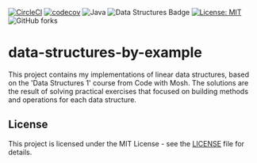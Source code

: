 [![CircleCI](https://dl.circleci.com/status-badge/img/circleci/K6MEbnQdqEgQE7qSJFetp9/3jK9D9Qmk6tp7PHjwzKBJe/tree/main.svg?style=svg&circle-token=CCIPRJ_J8E7uAXYMdzJeqpUxB4BXW_0d8d246beb4a1b920d48a54e5dac37a6fe85781d)](https://dl.circleci.com/status-badge/redirect/circleci/K6MEbnQdqEgQE7qSJFetp9/3jK9D9Qmk6tp7PHjwzKBJe/tree/main)
[![codecov](https://codecov.io/gh/MiroslavKolosnjaji/data-structures-by-example/graph/badge.svg?token=HHr5PA731s)](https://codecov.io/gh/MiroslavKolosnjaji/data-structures-by-example)
![Java](https://img.shields.io/badge/Java-17-brightgreen)
![Data Structures Badge](https://img.shields.io/badge/Data%20Structures-Learning-informational?style=round-square&color=brightgreen)
[![License: MIT](https://img.shields.io/badge/License-MIT-green.svg)](https://opensource.org/licenses/MIT)
![GitHub forks](https://img.shields.io/github/forks/MiroslavKolosnjaji/data-structures-by-example)

# data-structures-by-example
This project contains my implementations of linear data structures, based on the 'Data Structures 1' course from Code with Mosh. The solutions are the result of solving practical exercises that focused on building methods and operations for each data structure.

## License
This project is licensed under the MIT License - see the [LICENSE](LICENSE) file for details.
